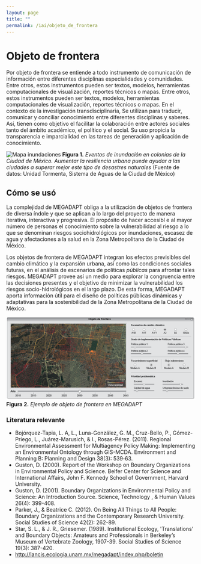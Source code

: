 ```yaml
---
layout: page
title: ""
permalink: /iai/objeto_de_frontera
---
```


# Objeto de frontera

Por objeto de frontera se entiende a todo instrumento de comunicación de información entre diferentes disciplinas especialidades y comunidades. Entre otros, estos instrumentos pueden ser textos, modelos, herramientas computacionales de visualización, reportes técnicos o mapas. Entre otros, estos instrumentos pueden ser textos, modelos, herramientas computacionales de visualización, reportes técnicos o mapas. En el contexto de la investigación transdisciplinaria, Se utilizan para traducir, comunicar y conciliar conocimiento entre diferentes disciplinas y saberes. Así, tienen como objetivo el facilitar la colaboración entre actores sociales tanto del ámbito académico, el político y el social. Su uso propicia la transparencia e imparcialidad en las tareas de generación y aplicación de conocimiento.

![Mapa inundaciones](/assets/proyectos_apc/iai_fichas/mapa_eventos_inundacion.png)
**Figura 1.** _Eventos de inundación en colonias de la Ciudad de México. Aumentar la resiliencia urbana puede ayudar a las ciudades a superar mejor este tipo de desastres naturales_ (Fuente de datos: Unidad Tormenta, Sistema de Aguas de la Ciudad de México)
<br>

## Cómo se usó

La complejidad de MEGADAPT obliga a la utilización de objetos de frontera de diversa índole y que se aplican a lo largo del proyecto de manera iterativa, interactiva y progresiva. El propósito de hacer accesibl e al mayor número de personas el conocimiento sobre la vulnerabilidad al riesgo a lo que se denominan riesgos sociohidrológicos por inundaciones, escasez de agua y afectaciones a la salud en la Zona Metropolitana de la Ciudad de México.

Los objetos de frontera de MEGADAPT integran los efectos previsibles del cambio climático y la expansión urbana, así como las condiciones sociales futuras, en el análisis de escenarios de políticas _públicas_ para afrontar tales riesgos. MEGADAPT provee así un medio para ex­plorar la congruencia entre las decisiones presentes y el objetivo de minimizar la vulnerabilidad los riesgos
socio-hidrológicos en el largo plazo. De esta forma, MEGADAPT aporta información útil para el diseño de políticas públicas dinámicas y adaptativas para la sostenibilidad de la Zona Metropolitana de la Ciudad de México.

![Objeto de frontera](/assets/proyectos_apc/iai_fichas/objeto_frontera.png)
**Figura 2.** _Ejemplo de objeto de frontera en MEGADAPT_
<br>

### Literatura relevante

* Bojórquez-Tapia, L. A, L., Luna-González, G. M., Cruz-Bello, P., Gómez-Priego, L., Juárez-Marusich, & I., Rosas-Pérez. (2011). Regional Environmental Assessment for Multiagency Policy Making: Implementing an Environmental Ontology through GIS-MCDA. Environment and Planning B: Planning and Design 38(3): 539‑63.
* Guston, D. (2000). Report of the Workshop on Boundary Organizations in Environmental Policy and Science. Belfer Center for Science and International Affairs, John F. Kennedy School of Government, Harvard University.
* Guston, D. (2001). Boundary Organizations in Environmental Policy and Science: An Introduction Source. Science, Technology , & Human Values 26(4): 399-408.
* Parker, J., & Beatrice C. (2012). On Being All Things to All People: Boundary Organizations and the Contemporary Research University. Social Studies of Science 42(2): 262-89.
* Star, S. L., & J. R., Griesemer. (1989). Institutional Ecology, 'Translations' and Boundary Objects: Amateurs and Professionals in Berkeley’s Museum of Vertebrate Zoology, 1907-39. Social Studies of Science 19(3): 387-420.
* <http://lancis.ecologia.unam.mx/megadapt/index.php/boletin>
